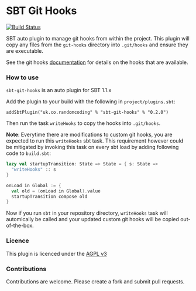 # SBT Git Hooks

[![Build Status](https://travis-ci.org/randomcoder/sbt-git-hooks.svg?branch=master)](https://travis-ci.org/randomcoder/sbt-git-hooks)

SBT auto plugin to manage git hooks from within the project. This plugin will copy any files from the
`git-hooks` directory into `.git/hooks` and ensure they are executable.

See the git hooks [documentation](https://git-scm.com/book/en/v2/Customizing-Git-Git-Hooks) for details on
the hooks that are available.

### How to use

`sbt-git-hooks` is an auto plugin for SBT 1.1.x

Add the plugin to your build with the following in `project/plugins.sbt`:

```
addSbtPlugin("uk.co.randomcoding" % "sbt-git-hooks" % "0.2.0")
```

Then run the task `writeHooks` to copy the hooks into `.git/hooks`.

**Note**: Everytime there are modifications to custom git hooks, you are expected to run this `writeHooks` sbt task. This requirement however could be mitigated by invoking this task on every sbt load by adding following code to `build.sbt`:
```scala
lazy val startupTransition: State => State = { s: State =>
  "writeHooks" :: s
}

onLoad in Global := {
  val old = (onLoad in Global).value
  startupTransition compose old
}
```

Now if you run `sbt` in your repository directory, `writeHooks` task will automically be called and your updated custom git hooks will be copied out-of-the-box.

### Licence

This plugin is licenced under the [AGPL v3](https://www.gnu.org/licenses/agpl-3.0.en.html)

### Contributions

Contributions are welcome. Please create a fork and submit pull requests.
